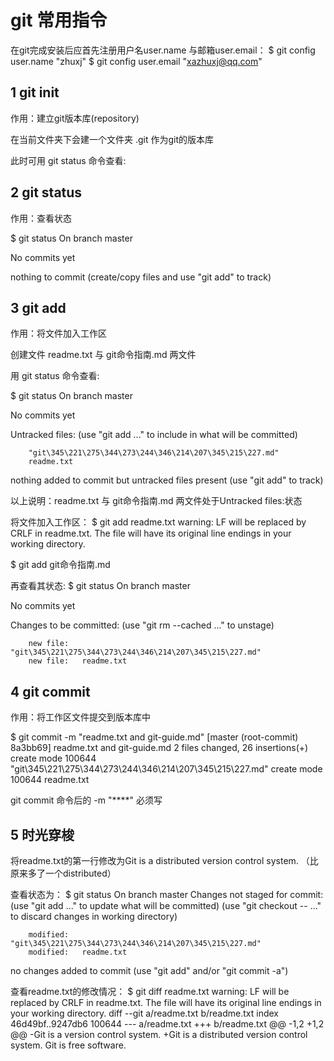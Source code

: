 # git 常用指令

在git完成安装后应首先注册用户名user.name 与邮箱user.email：
$ git config user.name "zhuxj"
$ git config user.email "xazhuxj@qq.com"


## 1 git init 
作用：建立git版本库(repository)

在当前文件夹下会建一个文件夹 .git 作为git的版本库

此时可用 git status 命令查看:

## 2 git status
作用：查看状态

$ git status
On branch master

No commits yet

nothing to commit (create/copy files and use "git add" to track)


## 3 git add 

作用：将文件加入工作区

创建文件 readme.txt 与 git命令指南.md 两文件

用 git status 命令查看:

$ git status
On branch master

No commits yet

Untracked files:
  (use "git add <file>..." to include in what will be committed)

        "git\345\221\275\344\273\244\346\214\207\345\215\227.md"
        readme.txt

nothing added to commit but untracked files present (use "git add" to track)


以上说明：readme.txt 与 git命令指南.md 两文件处于Untracked files:状态


将文件加入工作区：
$ git add readme.txt
warning: LF will be replaced by CRLF in readme.txt.
The file will have its original line endings in your working directory.

$ git add git命令指南.md

再查看其状态: 
$ git status
On branch master

No commits yet

Changes to be committed:
  (use "git rm --cached <file>..." to unstage)

        new file:   "git\345\221\275\344\273\244\346\214\207\345\215\227.md"
        new file:   readme.txt

## 4 git commit
作用：将工作区文件提交到版本库中

$ git commit -m "readme.txt and git-guide.md"
[master (root-commit) 8a3bb69] readme.txt and git-guide.md
 2 files changed, 26 insertions(+)
 create mode 100644 "git\345\221\275\344\273\244\346\214\207\345\215\227.md"
 create mode 100644 readme.txt

 git commit 命令后的 -m "****" 必须写

 ## 5 时光穿梭
 将readme.txt的第一行修改为Git is a distributed version control system.
（比原来多了一个distributed）

查看状态为：
$ git status
On branch master
Changes not staged for commit:
  (use "git add <file>..." to update what will be committed)
  (use "git checkout -- <file>..." to discard changes in working directory)

        modified:   "git\345\221\275\344\273\244\346\214\207\345\215\227.md"
        modified:   readme.txt

no changes added to commit (use "git add" and/or "git commit -a")

查看readme.txt的修改情况：
$ git diff readme.txt
warning: LF will be replaced by CRLF in readme.txt.
The file will have its original line endings in your working directory.
diff --git a/readme.txt b/readme.txt
index 46d49bf..9247db6 100644
--- a/readme.txt
+++ b/readme.txt
@@ -1,2 +1,2 @@
-Git is a version control system.
+Git is a distributed version control system.
 Git is free software.
